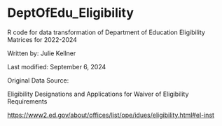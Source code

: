 # DeptOfEdu_Eligibility

R code for data transformation of Department of Education Eligibility Matrices for 2022-2024

Written by: Julie Kellner

Last modified: September 6, 2024

Original Data Source:

Eligibility Designations and Applications for Waiver of Eligibility Requirements

https://www2.ed.gov/about/offices/list/ope/idues/eligibility.html#el-inst
